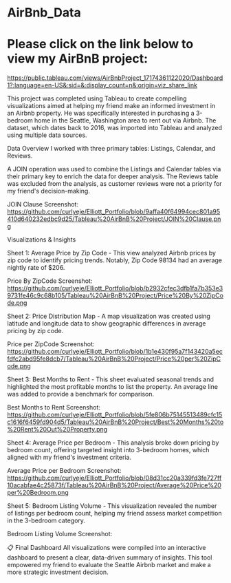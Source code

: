 # AirBnb_Data
# Please click on the link below to view my AirBnB project: 
https://public.tableau.com/views/AirBnbProject_17174361122020/Dashboard1?:language=en-US&:sid=&:display_count=n&:origin=viz_share_link

This project was completed using Tableau to create compelling visualizations aimed at helping my friend make an informed investment in an Airbnb property. He was specifically interested in purchasing a 3-bedroom home in the Seattle, Washington area to rent out via Airbnb. The dataset, which dates back to 2016, was imported into Tableau and analyzed using multiple data sources.

Data Overview
I worked with three primary tables: Listings, Calendar, and Reviews.

A JOIN operation was used to combine the Listings and Calendar tables via their primary key to enrich the data for deeper analysis.
The Reviews table was excluded from the analysis, as customer reviews were not a priority for my friend's decision-making.

JOIN Clause Screenshot: https://github.com/curlyeje/Elliott_Portfolio/blob/9affa40f64994cec801a95410d640232edbc9d25/Tableau%20AirBnB%20Project/JOIN%20Clause.png


Visualizations & Insights

Sheet 1: Average Price by Zip Code - This view analyzed Airbnb prices by zip code to identify pricing trends.
Notably, Zip Code 98134 had an average nightly rate of $206.

Price By ZipCode Screenshot: https://github.com/curlyeje/Elliott_Portfolio/blob/b2932cfec3dfb1fa7b353e39731fe46c9c68b105/Tableau%20AirBnB%20Project/Price%20By%20ZipCode.png

Sheet 2: Price Distribution Map - A map visualization was created using latitude and longitude data to show geographic differences in average pricing by zip code.

Price per ZipCode Screenshot: https://github.com/curlyeje/Elliott_Portfolio/blob/1b1e430f95a7f143420a5ecfdfc2abd95fe8dcb7/Tableau%20AirBnB%20Project/Price%20per%20ZipCode.png


Sheet 3: Best Months to Rent - This sheet evaluated seasonal trends and highlighted the most profitable months to list the property.
An average line was added to provide a benchmark for comparison.

Best Months to Rent Screenshot: https://github.com/curlyeje/Elliott_Portfolio/blob/5fe806b75145513489cfc15c1616f6459fd904d5/Tableau%20AirBnB%20Project/Best%20Months%20to%20Rent%20Out%20Property.png


Sheet 4: Average Price per Bedroom - This analysis broke down pricing by bedroom count, offering targeted insight into 3-bedroom homes, which aligned with my friend's investment criteria.

Average Price per Bedroom Screenshot: https://github.com/curlyeje/Elliott_Portfolio/blob/08d31cc20a339fd3fe727ff10acabfae4c25873f/Tableau%20AirBnB%20Project/Average%20Price%20per%20Bedroom.png


Sheet 5: Bedroom Listing Volume - This visualization revealed the number of listings per bedroom count, helping my friend assess market competition in the 3-bedroom category.

Bedroom Listing Volume Screenshot: 


📋 Final Dashboard
All visualizations were compiled into an interactive dashboard to present a clear, data-driven summary of insights. This tool empowered my friend to evaluate the Seattle Airbnb market and make a more strategic investment decision.
